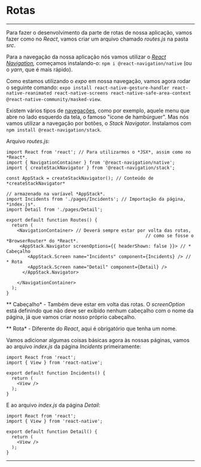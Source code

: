 # Rotas

---

Para fazer o desenvolvimento da parte de rotas de nossa aplicação, vamos fazer como no *React*, vamos criar um arquivo chamado *routes.js* na pasta *src*.

Para a navegação da nossa aplicação nós vamos utilizar o *[React Navigation](https://reactnavigation.org/docs/getting-started/),* começamos instalando-o: `npm i @react-navigation/native` (ou o *yarn*, que é mais rápido).

Como estamos utilizando o *expo* em nossa navegação, vamos agora rodar o seguinte comando: `expo install react-native-gesture-handler react-native-reanimated react-native-screens react-native-safe-area-context @react-native-community/masked-view`.

Existem vários tipos de [navegações](https://reactnavigation.org/docs/hello-react-navigation/), como por exemplo, aquele menu que abre no lado esquerdo da tela, o famoso "ícone de hambúrguer". Mas nós vamos utilizar a navegação por botões, o *Stack Navigator*. Instalamos com `npm install @react-navigation/stack`.

Arquivo *routes.js*:

    import React from 'react'; // Para utilizarmos o *JSX*, assim como no *React*.
    import { NavigationContainer } from '@react-navigation/native';
    import { createStackNavigator } from '@react-navigation/stack';
    
    const AppStack = createStackNavigator(); // Conteúdo de *createStackNavigator*
    																				 // armazenado na varíavel *AppStack*.
    import Incidents from './pages/Incidents'; // Importação da página, *index.js*.
    import Detail from './pages/Detail';
    
    export default function Routes() {
      return (
        <NavigationContainer> // Deverá sempre estar por volta das rotas,
    													// como se fosse o *BrowserRouter* do *React*.
         <AppStack.Navigator screenOptions={{ headerShown: false }}> // * Cabeçalho
            <AppStack.Screen name="Incidents" component={Incidents} /> // * Rota
            <AppStack.Screen name="Detail" component={Detail} />
          </AppStack.Navigator>
    
        </NavigationContainer>
      );
    }

** Cabeçalho* - Também deve estar em volta das rotas. O *screenOption* está definindo que não deve ser exibido nenhum cabeçalho com o nome da página, já que vamos criar nosso próprio cabeçalho.

** Rota* - Diferente do *React*, aqui é obrigatório que tenha um nome.

Vamos adicionar algumas coisas básicas agora às nossas páginas, vamos ao arquivo *index.js* da página *Incidents* primeiramente:

    import React from 'react';
    import { View } from 'react-native';
    
    export default function Incidents() {
      return (
        <View />
      );
    }

E ao arquivo *index.js* da página *Detail*:

    import React from 'react';
    import { View } from 'react-native';
    
    export default function Detail() {
      return (
        <View />
      );
    }

---